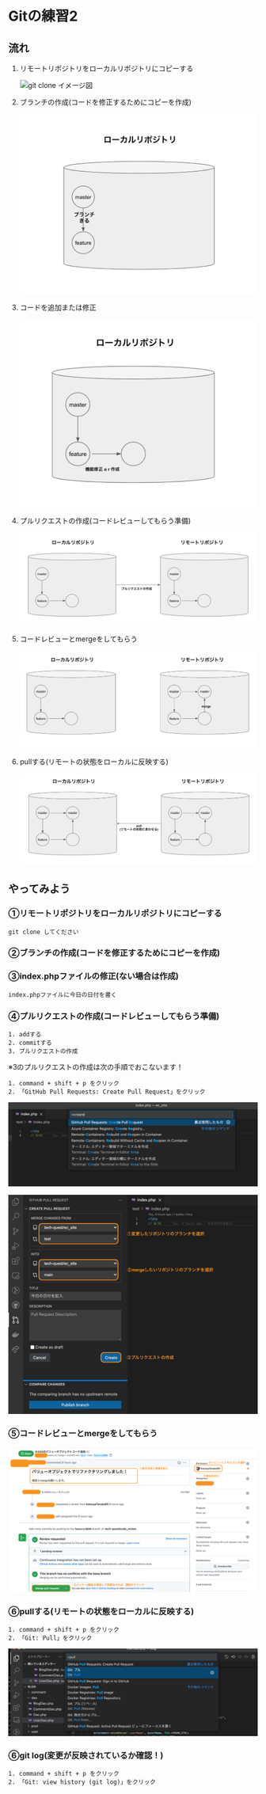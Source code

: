 # Gitの練習2

## 流れ

1. リモートリポジトリをローカルリポジトリにコピーする

    ![git clone イメージ図](../images/clone_image.png)

1. ブランチの作成(コードを修正するためにコピーを作成)

    ![branch イメージ図](../images/make_branch.png)

1. コードを追加または修正

    ![機能の修正or作成](../images/create_or_edit_functions.png)

1. プルリクエストの作成(コードレビューしてもらう準備)

    ![プルリクの作成 イメージ図](../images/create_pullrequest.png)

1. コードレビューとmergeをしてもらう

    ![merge イメージ図](../images/merge.png)

1. pullする(リモートの状態をローカルに反映する)

    ![pull イメージ図](../images/pull.png)

## やってみよう

### ①リモートリポジトリをローカルリポジトリにコピーする
    git clone してください

### ②ブランチの作成(コードを修正するためにコピーを作成)


### ③index.phpファイルの修正(ない場合は作成)

    index.phpファイルに今日の日付を書く

### ④プルリクエストの作成(コードレビューしてもらう準備)
    1. addする
    2. commitする
    3. プルリクエストの作成

※3のプルリクエストの作成は次の手順でおこないます！

    1. command + shift + p をクリック
    2. 「GitHub Pull Requests: Create Pull Request」をクリック

![vscodeプルリクエスト作成 イメージ図](../images/create_pullrequest_vscode.png)

![vscodeプルリクエスト作成 イメージ図](../images/create_pullrequest_vscode2.png)

### ⑤コードレビューとmergeをしてもらう

![GitHub merge pullrequest イメージ図](../images/github_merge_pullrequest.png)

### ⑥pullする(リモートの状態をローカルに反映する)

    1. command + shift + p をクリック
    2. 「Git: Pull」をクリック

![pull イメージ図](../images/pull_vscode.png)

### ⑥git log(変更が反映されているか確認！)

    1. command + shift + p をクリック
    2. 「Git: view history (git log)」をクリック